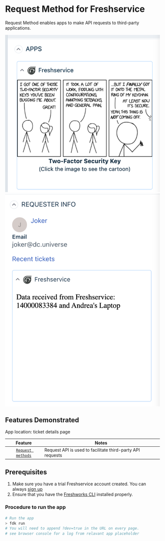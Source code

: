 # Request Method for Freshservice

Request Method enables apps to make API requests to third-party applications.

![App preview](./screenshots/preview.png)
![Requester Info placeholder](./screenshots/requester_info_page.png)

## Features Demonstrated

App location: ticket details page

| Feature | Notes |
| :---: | --- |
| [`Request methods`](https://developer.freshservice.com/docs/request-method) | Request API is used to facilitate third-party API requests |

## Prerequisites

1. Make sure you have a trial Freshservice account created. You can always [sign up](https://freshservice.com/signup)
2. Ensure that you have the [Freshworks CLI](https://community.developers.freshworks.com/t/what-are-the-prerequisites-to-install-the-freshworks-cli/234) installed properly.

### Procedure to run the app

```sh
# Run the app
> fdk run
# You will need to append ?dev=true in the URL on every page.
# see browser console for a log from relavant app placeholder
```
